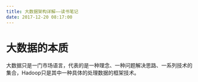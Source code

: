 ```yaml
---
title: 大数据架构详解——读书笔记
date: 2017-12-20 08:17:00
---
```


# 大数据的本质
大数据只是一门市场语言，代表的是一种理念、一种问题解决思路、一系列技术的集合，Hadoop只是其中一种具体的处理数据的框架技术。
